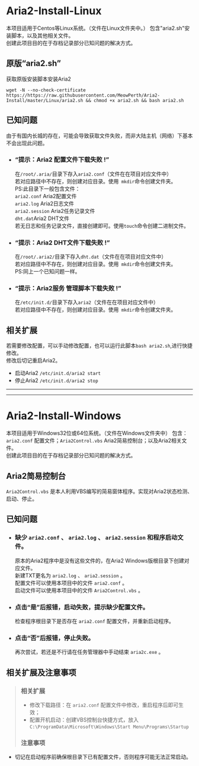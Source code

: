 # Aria2-Install-Linux
本项目适用于Centos等Linux系统。（文件在Linux文件夹中。）
包含"aria2.sh"安装脚本，以及其他相关文件。<br>
创建此项目目的在于存档记录部分已知问题的解决方式。

## 原版“aria2.sh”
获取原版安装脚本安装Aria2
```
wget -N --no-check-certificate https://https://raw.githubusercontent.com/MeowPerth/Aria2-Install/master/Linux/aria2.sh && chmod +x aria2.sh && bash aria2.sh
```

## 已知问题
由于有国内长城的存在，可能会导致获取文件失败，而非大陆主机（网络）下基本不会出现此问题。
* ### “提示：Aria2 配置文件下载失败 !”
	在```/root/.aria/```目录下存入```aria2.conf```（文件在在项目对应文件中）<br>
	若对应路径中不存在，则创建对应目录。使用``` mkdir```命令创建文件夹。<br>
	PS:此目录下一般包含文件：<br>
	```aria2.conf``` Aria2配置文件<br>
	```aria2.log``` Aria2日志文件<br>
	```aria2.session``` Aria2任务记录文件<br>
	```dht.dat```Aria2 DHT文件<br>
	若无日志和任务记录文件，直接创建即可。使用```touch```命令创建二进制文件。

* ### “提示：Aria2 DHT文件下载失败 !”
	在```/root/.aria2/```目录下存入```dht.dat```（文件在在项目对应文件中）<br>
	若对应路径中不存在，则创建对应目录。使用``` mkdir```命令创建文件夹。<br>
	PS:同上一个已知问题一样。

* ### “提示：Aria2服务 管理脚本下载失败 !”
	在```/etc/init.d/```目录下存入```aria2```（文件在在项目对应文件中）<br>
	若对应路径中不存在，则创建对应目录。使用``` mkdir```命令创建文件夹。<br>

## 相关扩展
若需要修改配置，可以手动修改配置，也可以运行此脚本```bash aria2.sh```,进行快捷修改。<br>
修改后切记重启Aria2。
* 启动Aria2	```/etc/init.d/aria2 start```<br>
* 停止Aria2	```/etc/init.d/aria2 stop```

----
----

# Aria2-Install-Windows
本项目适用于Windows32位或64位系统。（文件在Windows文件夹中）
包含：`aria2.conf` 配置文件；`Aria2Control.vbs` Aria2简易控制台；以及Aria2相关文件。<br>
创建此项目目的在于存档记录部分已知问题的解决方式。

## Aria2简易控制台
`Aria2Control.vbs` 是本人利用VBS编写的简易窗体程序。实现对Aria2状态检测、启动、停止。

## 已知问题
* ### 缺少 `aria2.conf` 、 `aria2.log` 、 `aria2.session` 和程序启动文件。
	原本的Aria2程序中是没有这些文件的，在Aria2 Windows版根目录下创建对应文件。<br>
	新建TXT更名为 `aria2.log` 、 `aria2.session` 。<br>
	配置文件可以使用本项目中的文件 `aria2.conf` 。<br>
	启动文件可以使用本项目中的文件 `Aria2Control.vbs` 。<br>
* ### 点击“是”后报错，启动失败，提示缺少配置文件。
	检查程序根目录下是否存在 `aria2.conf` 配置文件，并重新启动程序。
* ### 点击“否”后报错，停止失败。
	再次尝试，若还是不行请在任务管理器中手动结束 `aria2c.exe` 。

## 相关扩展及注意事项
> ### 相关扩展
> * 修改下载路径：在 `aria2.conf` 配置文件中修改，重启程序后即可生效；
> * 配置开机启动：创建VBS控制台快捷方式，放入```C:\ProgramData\Microsoft\Windows\Start Menu\Programs\Startup```
> ### 注意事项
* 切记在启动程序前确保根目录下已有配置文件，否则程序可能无法正常启动。
